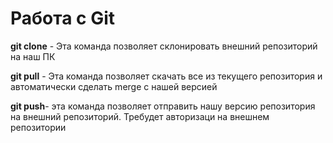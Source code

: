 # Работа с Git

**git clone** - Эта команда позволяет склонировать внешний репозиторий на наш ПК 

**git pull** - Эта команда позволяет скачать все из текущего репозитория и автоматически сделать merge с нашей версией 

**git push**- эта команда позволяет отправить нашу версию репозитория на внешний
репозиторий. Требудет авторизаци на внешнем репозитории 

